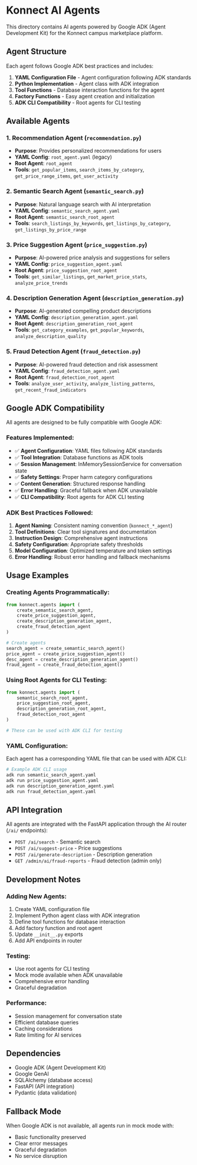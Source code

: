 # Konnect AI Agents

This directory contains AI agents powered by Google ADK (Agent Development Kit) for the Konnect campus marketplace platform.

## Agent Structure

Each agent follows Google ADK best practices and includes:

1. **YAML Configuration File** - Agent configuration following ADK standards
2. **Python Implementation** - Agent class with ADK integration
3. **Tool Functions** - Database interaction functions for the agent
4. **Factory Functions** - Easy agent creation and initialization
5. **ADK CLI Compatibility** - Root agents for CLI testing

## Available Agents

### 1. Recommendation Agent (`recommendation.py`)
- **Purpose**: Provides personalized recommendations for users
- **YAML Config**: `root_agent.yaml` (legacy)
- **Root Agent**: `root_agent`
- **Tools**: `get_popular_items`, `search_items_by_category`, `get_price_range_items`, `get_user_activity`

### 2. Semantic Search Agent (`semantic_search.py`)
- **Purpose**: Natural language search with AI interpretation
- **YAML Config**: `semantic_search_agent.yaml`
- **Root Agent**: `semantic_search_root_agent`
- **Tools**: `search_listings_by_keywords`, `get_listings_by_category`, `get_listings_by_price_range`

### 3. Price Suggestion Agent (`price_suggestion.py`)
- **Purpose**: AI-powered price analysis and suggestions for sellers
- **YAML Config**: `price_suggestion_agent.yaml`
- **Root Agent**: `price_suggestion_root_agent`
- **Tools**: `get_similar_listings`, `get_market_price_stats`, `analyze_price_trends`

### 4. Description Generation Agent (`description_generation.py`)
- **Purpose**: AI-generated compelling product descriptions
- **YAML Config**: `description_generation_agent.yaml`
- **Root Agent**: `description_generation_root_agent`
- **Tools**: `get_category_examples`, `get_popular_keywords`, `analyze_description_quality`

### 5. Fraud Detection Agent (`fraud_detection.py`)
- **Purpose**: AI-powered fraud detection and risk assessment
- **YAML Config**: `fraud_detection_agent.yaml`
- **Root Agent**: `fraud_detection_root_agent`
- **Tools**: `analyze_user_activity`, `analyze_listing_patterns`, `get_recent_fraud_indicators`

## Google ADK Compatibility

All agents are designed to be fully compatible with Google ADK:

### Features Implemented:
- ✅ **Agent Configuration**: YAML files following ADK standards
- ✅ **Tool Integration**: Database functions as ADK tools
- ✅ **Session Management**: InMemorySessionService for conversation state
- ✅ **Safety Settings**: Proper harm category configurations
- ✅ **Content Generation**: Structured response handling
- ✅ **Error Handling**: Graceful fallback when ADK unavailable
- ✅ **CLI Compatibility**: Root agents for ADK CLI testing

### ADK Best Practices Followed:
1. **Agent Naming**: Consistent naming convention (`konnect_*_agent`)
2. **Tool Definitions**: Clear tool signatures and documentation
3. **Instruction Design**: Comprehensive agent instructions
4. **Safety Configuration**: Appropriate safety thresholds
5. **Model Configuration**: Optimized temperature and token settings
6. **Error Handling**: Robust error handling and fallback mechanisms

## Usage Examples

### Creating Agents Programmatically:
```python
from konnect.agents import (
    create_semantic_search_agent,
    create_price_suggestion_agent,
    create_description_generation_agent,
    create_fraud_detection_agent
)

# Create agents
search_agent = create_semantic_search_agent()
price_agent = create_price_suggestion_agent()
desc_agent = create_description_generation_agent()
fraud_agent = create_fraud_detection_agent()
```

### Using Root Agents for CLI Testing:
```python
from konnect.agents import (
    semantic_search_root_agent,
    price_suggestion_root_agent,
    description_generation_root_agent,
    fraud_detection_root_agent
)

# These can be used with ADK CLI for testing
```

### YAML Configuration:
Each agent has a corresponding YAML file that can be used with ADK CLI:
```bash
# Example ADK CLI usage
adk run semantic_search_agent.yaml
adk run price_suggestion_agent.yaml
adk run description_generation_agent.yaml
adk run fraud_detection_agent.yaml
```

## API Integration

All agents are integrated with the FastAPI application through the AI router (`/ai/` endpoints):

- `POST /ai/search` - Semantic search
- `POST /ai/suggest-price` - Price suggestions
- `POST /ai/generate-description` - Description generation
- `GET /admin/ai/fraud-reports` - Fraud detection (admin only)

## Development Notes

### Adding New Agents:
1. Create YAML configuration file
2. Implement Python agent class with ADK integration
3. Define tool functions for database interaction
4. Add factory function and root agent
5. Update `__init__.py` exports
6. Add API endpoints in router

### Testing:
- Use root agents for CLI testing
- Mock mode available when ADK unavailable
- Comprehensive error handling
- Graceful degradation

### Performance:
- Session management for conversation state
- Efficient database queries
- Caching considerations
- Rate limiting for AI services

## Dependencies

- Google ADK (Agent Development Kit)
- Google GenAI
- SQLAlchemy (database access)
- FastAPI (API integration)
- Pydantic (data validation)

## Fallback Mode

When Google ADK is not available, all agents run in mock mode with:
- Basic functionality preserved
- Clear error messages
- Graceful degradation
- No service disruption